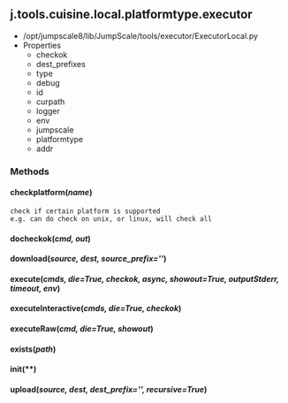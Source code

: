 <!-- toc -->
## j.tools.cuisine.local.platformtype.executor

- /opt/jumpscale8/lib/JumpScale/tools/executor/ExecutorLocal.py
- Properties
    - checkok
    - dest_prefixes
    - type
    - debug
    - id
    - curpath
    - logger
    - env
    - jumpscale
    - platformtype
    - addr

### Methods

#### checkplatform(*name*) 

```
check if certain platform is supported
e.g. can do check on unix, or linux, will check all

```

#### docheckok(*cmd, out*) 

#### download(*source, dest, source_prefix=''*) 

#### execute(*cmds, die=True, checkok, async, showout=True, outputStderr, timeout, env*) 

#### executeInteractive(*cmds, die=True, checkok*) 

#### executeRaw(*cmd, die=True, showout*) 

#### exists(*path*) 

#### init(**) 

#### upload(*source, dest, dest_prefix='', recursive=True*) 

